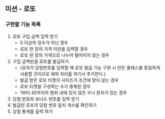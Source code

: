 ## 미션 - 로또
### 구현할 기능 목록

1. 로또 구입 금액 입력 받기
    - 0 이상의 정수가 아닌 경우
    - 로또 한 장의 가격 미만을 입력할 경우
    - 로또 한 장의 가격으로 나누어 떨어지지 않는 경우
2. 구입 금액만큼 로또를 발급하기
   - (유저가 당첨번호를 입력할 때 로또 발급 기능 구현 시 만든 클래스를 동일하게 사용할 것이므로 예외 처리를 여기서 추가한다.)
   - 발급 받은 로또 티켓의 사이즈가 조건에 맞지 않는 경우
   - 로또 티켓을 구성하는 수가 중복된 경우 
   - 1부터 45까지의 범위 내에 있지 않은 수나 문자가 있는 경우
3. 당첨 번호와 보너스 번호를 입력 받기
4. 발급된 로또의 당첨 번호 일치 개수를 확인하기
5. 당첨 통계를 출력 하기
